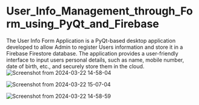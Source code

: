 # User_Info_Management_through_Form_using_PyQt_and_Firebase
The User Info Form Application is a PyQt-based desktop application developed to allow Admin to register Users information and store it in a Firebase Firestore database. The application provides a user-friendly interface to input users personal details, such as name, mobile number, date of birth, etc., and securely store them in the cloud.
![Screenshot from 2024-03-22 14-58-04](https://github.com/Vikeesalunkhe/User_Info_Management_through_Form_using_PyQt_and_Firebase/assets/117392336/e16dae61-b50b-42ac-b943-ef1a121f1198)

![Screenshot from 2024-03-22 15-07-04](https://github.com/Vikeesalunkhe/User_Info_Management_through_Form_using_PyQt_and_Firebase/assets/117392336/6df933df-be64-4477-8278-63ca14700f5c)

![Screenshot from 2024-03-22 14-58-59](https://github.com/Vikeesalunkhe/User_Info_Management_through_Form_using_PyQt_and_Firebase/assets/117392336/095638a8-b269-40a7-89be-a2fabd3104fe)
